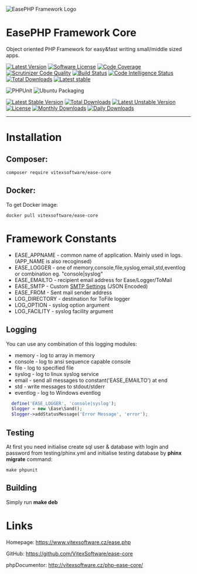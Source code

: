 ![EasePHP Framework Logo](ease-core-social-preview.png?raw=true "Project Logo")

EasePHP Framework Core
======================

Object oriented PHP Framework for easy&fast writing small/middle sized apps.

[![Latest Version](https://img.shields.io/github/release/VitexSoftware/ease-core.svg?style=flat-square)](https://github.com/VitexSoftware/ease-core/releases)
[![Software License](https://img.shields.io/badge/license-MIT-brightgreen.svg?style=flat-square)](https://github.com/VitexSoftware/ease-core/blob/master/LICENSE)
[![Code Coverage](https://scrutinizer-ci.com/g/VitexSoftware/ease-core/badges/coverage.png?b=master)](https://scrutinizer-ci.com/g/VitexSoftware/ease-core/?branch=master)
[![Scrutinizer Code Quality](https://scrutinizer-ci.com/g/VitexSoftware/ease-core/badges/quality-score.png?b=master)](https://scrutinizer-ci.com/g/VitexSoftware/ease-core/?branch=master)
[![Build Status](https://scrutinizer-ci.com/g/VitexSoftware/ease-core/badges/build.png?b=master)](https://scrutinizer-ci.com/g/VitexSoftware/ease-core/build-status/master)
[![Code Intelligence Status](https://scrutinizer-ci.com/g/VitexSoftware/ease-core/badges/code-intelligence.svg?b=master)](https://scrutinizer-ci.com/code-intelligence)
[![Total Downloads](https://img.shields.io/packagist/dt/vitexsoftware/ease-core.svg?style=flat-square)](https://packagist.org/packages/vitexsoftware/ease-core)
[![Latest stable](https://img.shields.io/packagist/v/vitexsoftware/ease-core.svg?style=flat-square)](https://packagist.org/packages/vitexsoftware/ease-core)

![PHPUnit](https://github.com/VitexSoftware/php-ease-core/workflows/PHPUnit/badge.svg)
![Ubuntu Packaging](https://github.com/VitexSoftware/php-ease-core/workflows/Ubuntu%20Packaging/badge.svg)

[![Latest Stable Version](https://poser.pugx.org/vitexsoftware/ease-core/v/stable)](https://packagist.org/packages/vitexsoftware/ease-core)
[![Total Downloads](https://poser.pugx.org/vitexsoftware/ease-core/downloads)](https://packagist.org/packages/vitexsoftware/ease-core)
[![Latest Unstable Version](https://poser.pugx.org/vitexsoftware/ease-core/v/unstable)](https://packagist.org/packages/vitexsoftware/ease-core)
[![License](https://poser.pugx.org/vitexsoftware/ease-core/license)](https://packagist.org/packages/vitexsoftware/ease-core)
[![Monthly Downloads](https://poser.pugx.org/vitexsoftware/ease-core/d/monthly)](https://packagist.org/packages/vitexsoftware/ease-core)
[![Daily Downloads](https://poser.pugx.org/vitexsoftware/ease-core/d/daily)](https://packagist.org/packages/vitexsoftware/ease-core)


---

Installation
============


Composer:
---------
    composer require vitexsoftware/ease-core


Docker:
-------

To get Docker image:

    docker pull vitexsoftware/ease-core


Framework Constants
===================

  * EASE_APPNAME  - common name of application. Mainly used in logs. (APP_NAME is also recoginsed)
  * EASE_LOGGER   - one of memory,console,file,syslog,email,std,eventlog or combination eg. "console|syslog"
  * EASE_EMAILTO  - recipient email address for Ease/Logger/ToMail
  * EASE_SMTP     - Custom [SMTP Settings](https://pear.php.net/manual/en/package.mail.mail.factory.php) (JSON Encoded) 
  * EASE_FROM     - Sent mail sender address
  * LOG_DIRECTORY - destination for ToFile logger
  * LOG_OPTION    - syslog option argument
  * LOG_FACILITY  - syslog facility argument



Logging
-------

 You can use any combination of this logging modules:

   * memory     - log to array in memory
   * console    - log to ansi sequence capable console
   * file       - log to specified file
   * syslog     - log to linux syslog service
   * email      - send all messages to constant('EASE_EMAILTO') at end
   * std        - write messages to stdout/stderr
   * eventlog   - log to Windows eventlog 

  ```php
    define('EASE_LOGGER', 'console|syslog');
    $logger = new \Ease\Sand();
    $logger->addStatusMessage('Error Message', 'error');
  ```


Testing
-------

At first you need initialise create sql user & database with login and password 
from testing/phinx.yml and initialise testing database by **phinx migrate** 
command:

```
make phpunit
```

Building
--------

Simply run **make deb**

Links
=====

Homepage: https://www.vitexsoftware.cz/ease.php

GitHub: https://github.com/VitexSoftware/ease-core

phpDocumentor: http://vitexsoftware.cz/php-ease-core/

